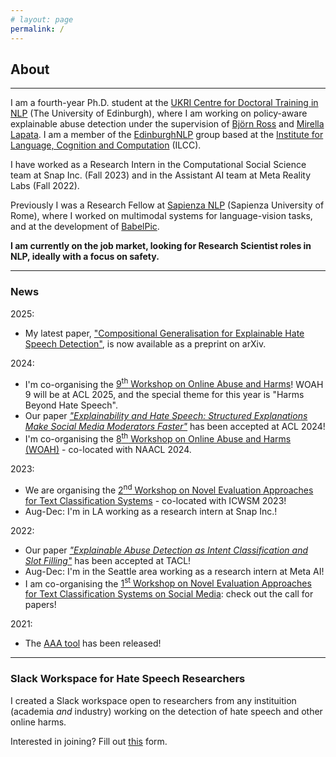 ```yaml
---
# layout: page
permalink: /
---
```


## About

---

I am a fourth-year Ph.D. student at the [UKRI Centre for Doctoral Training in NLP](http://web.inf.ed.ac.uk/cdt/natural-language-processing) (The University of Edinburgh), where I am working on policy-aware explainable abuse detection under the supervision of [Björn Ross](https://sweb.inf.ed.ac.uk/bross3/) and [Mirella Lapata](https://homepages.inf.ed.ac.uk/mlap/). I am a member of the [EdinburghNLP](https://edinburghnlp.inf.ed.ac.uk/) group based at the [Institute for Language, Cognition and Computation](http://web.inf.ed.ac.uk/ilcc) (ILCC).


I have worked as a Research Intern in the Computational Social Science team at Snap Inc. (Fall 2023) and in the Assistant AI team at Meta Reality Labs (Fall 2022).


Previously I was a Research Fellow at [Sapienza NLP](http://nlp.uniroma1.it/) (Sapienza University of Rome), where I worked on multimodal systems for language-vision tasks, and at the development of [BabelPic](https://sapienzanlp.github.io/babelpic/).

**I am currently on the job market, looking for Research Scientist roles in NLP, ideally with a focus on safety.**

---

### News

2025:
* My latest paper, ["Compositional Generalisation for Explainable Hate Speech Detection"](https://arxiv.org/pdf/2506.03916), is now available as a preprint on arXiv.

2024:
* I'm co-organising the [9<sup>th</sup> Workshop on Online Abuse and Harms](https://www.workshopononlineabuse.com)! WOAH 9 will be at ACL 2025, and the special theme for this year is "Harms Beyond Hate Speech".
* Our paper [_"Explainability and Hate Speech: Structured Explanations Make Social Media Moderators Faster"_](https://arxiv.org/abs/2406.04106) has been accepted at ACL 2024!
* I'm co-organising the [8<sup>th</sup> Workshop on Online Abuse and Harms (WOAH)](https://www.workshopononlineabuse.com) - co-located with NAACL 2024.

2023:
* We are organising the [2<sup>nd</sup> Workshop on Novel Evaluation Approaches for Text Classification Systems](https://neatclass-workshop.github.io) - co-located with ICWSM 2023!
* Aug-Dec: I'm in LA working as a research intern at Snap Inc.!

2022:
* Our paper [_"Explainable Abuse Detection as Intent Classification and Slot Filling"_](https://direct.mit.edu/tacl/article/doi/10.1162/tacl_a_00527/114369/Explainable-Abuse-Detection-as-Intent) has been accepted at TACL!
* Aug-Dec: I'm in the Seattle area working as a research intern at Meta AI!
* I am co-organising the [1<sup>st</sup> Workshop on Novel Evaluation Approaches for Text Classification Systems on Social Media](https://neatclass-workshop.github.io/): check out the call for papers!

2021:
* The [AAA tool](https://github.com/Ago3/Adversifier) has been released!

---

### Slack Workspace for Hate Speech Researchers

I created a Slack workspace open to researchers from any instituition (academia _and_ industry) working on the detection of hate speech and other online harms.

Interested in joining? Fill out [this](https://forms.gle/jWq4ReGN9uJtpHaN7) form.
